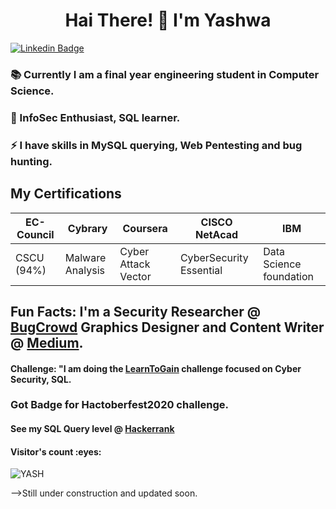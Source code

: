 <h1 align="center"> Hai There! 👋 I'm Yashwa </h1> 
 
[![Linkedin Badge](https://img.shields.io/badge/-YESHWANTHINI_S-blue?style=flat-square&logo=Linkedin&logoColor=white&link=https://www.linkedin.com/in/yeshwanthini-s/)](https://www.linkedin.com/in/yeshwanthini-s/)
  
<!--
**YASHWANTHINI/YASHWANTHINI** is a ✨ _special_ ✨ repository because its `README.md` (this file) appears on your GitHub profile.

Here are some ideas to get you started:
-->
### 📚 Currently I am a final year engineering student in Computer Science.
### 🌱 InfoSec Enthusiast, SQL learner. 
### ⚡ I have skills in MySQL querying, Web Pentesting and bug hunting.

## My Certifications
| EC-Council |Cybrary| Coursera | CISCO NetAcad | IBM |
|---|---|---|---|---|
|CSCU (94%) | Malware Analysis | Cyber Attack Vector | CyberSecurity Essential| Data Science foundation|

## Fun Facts: I'm a Security Researcher @ [BugCrowd](https://bugcrowd.com/YESHWANTHINI_S) Graphics Designer and Content Writer @ [Medium](https://yeshwanthini-s.medium.com/).
#### Challenge: "I am doing the [LearnToGain](https://github.com/YASHWANTHINI/Learn_to_Gain) challenge focused on Cyber Security, SQL.
### Got Badge for Hactoberfest2020 challenge.

#### See my SQL Query level @ [Hackerrank](https://www.hackerrank.com/h953617104054?hr_r=1)

<h4>Visitor's count :eyes:</h4>
<p><img src="https://profile-counter.glitch.me/{YASHWANTHINI}/count.svg" alt="YASH" :: Visitor's Count" /></p>
-->Still under construction and updated soon.
